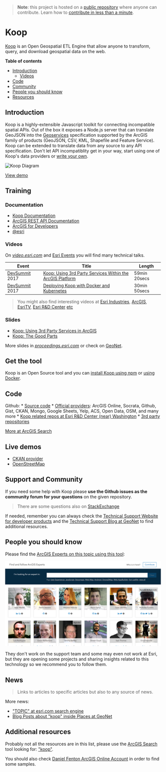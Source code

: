 > **Note**: this project is hosted on a [public repository](https://github.com/hhkaos/awesome-arcgis) where anyone can contribute. Learn how to [contribute in less than a minute](https://github.com/hhkaos/awesome-arcgis/blob/master/CONTRIBUTING.md#contributions).

# Koop
[Koop](https://koopjs.github.io/) is an Open Geospatial ETL Engine that allow anyone to transform, query, and download geospatial data on the web.

<!-- START doctoc generated TOC please keep comment here to allow auto update -->
<!-- DON'T EDIT THIS SECTION, INSTEAD RE-RUN doctoc TO UPDATE -->
**Table of contents**

- [Introduction](#introduction)
  - [Videos](#videos)
- [Code](#code)
- [Community](#community)
- [People you should know](#people-you-should-know)
- [Resources](#resources)

<!-- END doctoc generated TOC please keep comment here to allow auto update -->


## Introduction

Koop is a highly-extensible Javascript toolkit for connecting incompatible spatial APIs. Out of the box it exposes a Node.js server that can translate GeoJSON into the [Geoservices](https://geoservices.github.io/) specification supported by the ArcGIS family of products (GeoJSON, CSV, KML, Shapefile and Feature Service). Koop can be extended to translate data from any source to any API specification. Don't let API incompatiblity get in your way, start using one of Koop's data providers or [write your own](https://koopjs.github.io/docs/specs/provider.html).

![Koop Diagram](https://user-images.githubusercontent.com/7832202/28444721-43eb6ea6-6d8d-11e7-8d56-3af46fd5bf88.png)

[View demo](http://koop.dc.esri.com/)

## Training

### Documentation

* [Koop Documentation](https://koopjs.github.io/docs)
* [ArcGIS REST API Documentation](http://resources.arcgis.com/en/help/arcgis-rest-api/)
* [ArcGIS for Developers](http://developers.arcgis.com)
* [@esri](http://twitter.com/esri)

### Videos

On [*video.esri.com*](https://www.esri.com/videos/search?q=koop#?sortby=recent) and [Esri Events](https://www.youtube.com/channel/UC_yE3TatdZKAXvt_TzGJ6mw/search?query=koop) you will find many technical talks.

|Event|Title|Length|
|---|---|---|
|[DevSummit](http://www.esri.com/events/devsummit) 2017|[Koop: Using 3rd Party Services Within the ArcGIS Platform](https://www.youtube.com/watch?v=NTSAvDUvRQM)|59min 20secs|
|[DevSummit](http://www.esri.com/events/devsummit) 2017|[Deploying Koop with Docker and Kubernetes](https://www.youtube.com/watch?v=a9P58niTSNM)|30min 50secs|

> You might also find interesting videos at [Esri Industries](https://www.youtube.com/channel/UCZTiOg3n0pqUDSatq7mS2PA/search?query="koop"), [ArcGIS](https://www.youtube.com/channel/UCgGDPs8cte-VLJbgpaK4GPw/search?query="koop"), [EsriTV](https://www.youtube.com/user/esritv/search?query="koop"), [Esri R&D Center](https://www.youtube.com/user/esripdx/search?query="koop") [etc](https://esri-es.github.io/awesome-arcgis/esri/#youtube-channels)

### Slides

* [Koop: Using 3rd Party Services in ArcGIS](http://proceedings.esri.com/library/userconf/devsummit-dc17/papers/devsummit-dc_16.pdf)
* [Koop: The Good Parts](http://proceedings.esri.com/library/userconf/devsummit16/papers/dev_int_124.pdf)

More slides in [*proceedings.esri.com*](https://www.google.es/search?q=site%3Aproceedings.esri.com+koop) or check on [GeoNet](https://community.esri.com/content?query=TOPIC&filterID=all~objecttype~objecttype%5Bdocument%5D).

## Get the tool

Koop is an Open Source tool and you can [install Koop using npm](https://koopjs.github.io/docs/setup/) or [using Docker](https://github.com/koopjs/koop-docker-example).

## Code

Github:
    * [Source code](https://github.com/koopjs)
    * [Official providers](https://github.com/koopjs?utf8=%E2%9C%93&q=provider&type=&language=): ArcGIS Online, Socrata, Github, Gist, CKAN, Mongo, Google Sheets, Yelp, ACS, Open Data, OSM, and many more
    * [Koop related repos at Esri R&D Center (near) Washington](https://github.com/esridc?utf8=%E2%9C%93&q=koop&type=&language=)
    * [3rd party repositories](https://github.com/topics/koop)

[More at ArcGIS Search](https://esri-es.github.io/arcgis-search/?search=koop+site%3Agithub.com&utm_campaign=awesome-list&utm_source=awesome-list&utm_medium=page)

## Live demos

* [CKAN provider](https://github.com/koopjs/koop-provider-ckan#access-ckan-data)
* [OpenStreetMap](http://koop.dc.esri.com/osm/points/state/Colorado/county/Larimer/field/amenity/pub/)

## Support and Community

If you need some help with Koop please **use the Github issues as the community forum for your questions** on the given repository.

> There are some questions also on [StackExchange](https://gis.stackexchange.com/search?q=koop)

If needed, remember you can always check the [Technical Support Website for developer products](https://support.esri.com/en/Products/Developers) and the [Technical Support Blog at GeoNet](https://community.esri.com/groups/technical-support/blog/tags#/) to find additional resources.

## People you should know

Please find the [ArcGIS Experts on this topic using this tool](https://esri-es.github.io/arcgis-experts/?topic=koop):

[![ArcGIS Experts Tool Screenshot](https://github.com/esri-es/arcgis-experts/blob/master/assets/imgs/arcgis-experts-tool.png?raw=true)](https://esri-es.github.io/arcgis-experts/?topic=koop)

They don't work on the support team and some may even not work at Esri,
but they are opening some projects and sharing insights related to this
technology so we recommend you to follow them.

## News

> Links to articles to specific articles but also to any source of news.

More news:

* ["TOPIC" at esri.com search engine](https://www.esri.com/en-us/search#/?q=koop&v=0&tab=Explore&page=1)
* [Blog Posts about "koop" inside Places at GeoNet](https://community.esri.com/content?query=koop&filterID=all~objecttype~objecttype%5Bblogpost%5D)

## Additional resources

Probably not all the resources are in this list, please use the [ArcGIS Search](https://esri-es.github.io/arcgis-search/) tool looking for: ["koop"](https://esri-es.github.io/arcgis-search/?search="koop"&utm_campaign=awesome-list&utm_source=awesome-list&utm_medium=page).

You should also check [Daniel Fenton ArcGIS Online Account](http://www.arcgis.com/home/search.html?q=owner%3ADFenton_dcdev) in order to find some samples.
